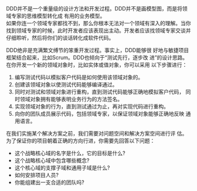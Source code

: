 


DDD并不是一个重量级的设计方法和开发过程。DDD并不是画模型图，而是将领域专家的思维模型转化成 有用的业务模型。  
如果你连一个领域专家都找不到，那么你根本无法对一个领域有深入的理解。当你找到领域专家的时候，此时开发者应该表现出主动。开发者应该找领域专家交谈并仔细聆听，然后将你们的谈话转化成软件代码。  


DDD绝非是充满繁文缚节的笨重开发过程。事实上，DDD能够很 好地与敏捷项目框架结合起来，比如Scrum。DDD也倾向于“测试先行，逐步改 进”的设计思路。在你开发一个新的领域对象时，比如实体或值对象，你可以采用 以下步骤进行：  
1. 编写测试代码以模拟客户代码是如何使用该领域对象的。  
2. 创建该领域对象以使测试代码能够编译通过。  
3. 同时对测试和领域对象进行重构，直到测试代码能够正确地模拟客户代码， 同时领域对象拥有能够表明业务行为的方法签名。  
4. 实现领域对象的行为，直到测试通过为止，再对实现代码进行重构。  
5. 向你的团队成员展示代码，包括领域专家，以保证领域对象能够正确地反映 通用语言。  


在我们实施某个解决方案之前，我们需要对问题空间和解决方案空间进行评 估。为了保证你的项目朝着正确的方向行进，你需要先回答以下问题：  
* 这个战略核心域的名字是什么，它的目标是什么?  
* 这个战略核心域中包含哪些概念?  
* 这个核心域的支撑子域和通用子域是什么?  
* 如何安排项目人员?  
* 你能组建出一支合适的团队吗?  
